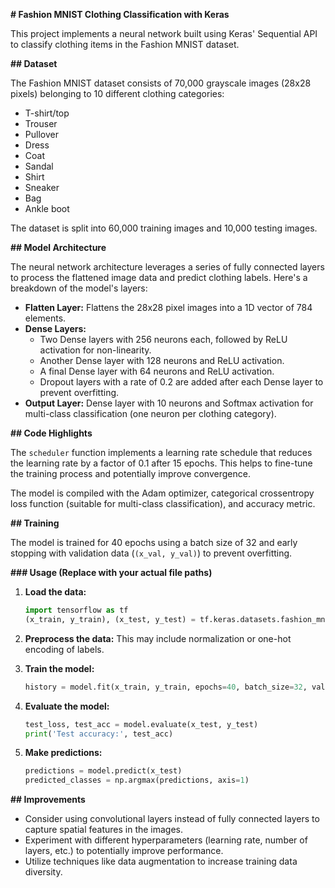 **# Fashion MNIST Clothing Classification with Keras**

This project implements a neural network built using Keras' Sequential API to classify clothing items in the Fashion MNIST dataset.

**## Dataset**

The Fashion MNIST dataset consists of 70,000 grayscale images (28x28 pixels) belonging to 10 different clothing categories:

* T-shirt/top
* Trouser
* Pullover
* Dress
* Coat
* Sandal
* Shirt
* Sneaker
* Bag
* Ankle boot

The dataset is split into 60,000 training images and 10,000 testing images.

**## Model Architecture**

The neural network architecture leverages a series of fully connected layers to process the flattened image data and predict clothing labels. Here's a breakdown of the model's layers:

* **Flatten Layer:** Flattens the 28x28 pixel images into a 1D vector of 784 elements.
* **Dense Layers:**
    * Two Dense layers with 256 neurons each, followed by ReLU activation for non-linearity.
    * Another Dense layer with 128 neurons and ReLU activation.
    * A final Dense layer with 64 neurons and ReLU activation.
    * Dropout layers with a rate of 0.2 are added after each Dense layer to prevent overfitting.
* **Output Layer:** Dense layer with 10 neurons and Softmax activation for multi-class classification (one neuron per clothing category).

**## Code Highlights**

The `scheduler` function implements a learning rate schedule that reduces the learning rate by a factor of 0.1 after 15 epochs. This helps to fine-tune the training process and potentially improve convergence.

The model is compiled with the Adam optimizer, categorical crossentropy loss function (suitable for multi-class classification), and accuracy metric.

**## Training**

The model is trained for 40 epochs using a batch size of 32 and early stopping with validation data (`(x_val, y_val)`) to prevent overfitting.

**### Usage (Replace with your actual file paths)**

1. **Load the data:**
   ```python
   import tensorflow as tf
   (x_train, y_train), (x_test, y_test) = tf.keras.datasets.fashion_mnist.load_data()
   ```

2. **Preprocess the data:** This may include normalization or one-hot encoding of labels.

3. **Train the model:**
   ```python
   history = model.fit(x_train, y_train, epochs=40, batch_size=32, validation_data=(x_val, y_val), callbacks=[LearningRateScheduler(scheduler)])
   ```

4. **Evaluate the model:**
   ```python
   test_loss, test_acc = model.evaluate(x_test, y_test)
   print('Test accuracy:', test_acc)
   ```

5. **Make predictions:**
   ```python
   predictions = model.predict(x_test)
   predicted_classes = np.argmax(predictions, axis=1)
   ```

**## Improvements**

* Consider using convolutional layers instead of fully connected layers to capture spatial features in the images.
* Experiment with different hyperparameters (learning rate, number of layers, etc.) to potentially improve performance.
* Utilize techniques like data augmentation to increase training data diversity.



